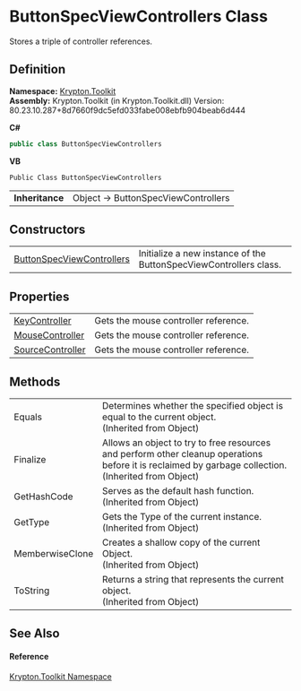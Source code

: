 # ButtonSpecViewControllers Class


Stores a triple of controller references.



## Definition
**Namespace:** <a href="79d2eac2-21f4-54ff-7552-b20c33c30600.md">Krypton.Toolkit</a>  
**Assembly:** Krypton.Toolkit (in Krypton.Toolkit.dll) Version: 80.23.10.287+8d7660f9dc5efd033fabe008ebfb904beab6d444

**C#**
``` C#
public class ButtonSpecViewControllers
```
**VB**
``` VB
Public Class ButtonSpecViewControllers
```

<table><tr><td><strong>Inheritance</strong></td><td>Object  →  ButtonSpecViewControllers</td></tr>
</table>



## Constructors
<table>
<tr>
<td><a href="0ce5ecdd-20dc-75a2-4882-ba2da9390a79.md">ButtonSpecViewControllers</a></td>
<td>Initialize a new instance of the ButtonSpecViewControllers class.</td></tr>
</table>

## Properties
<table>
<tr>
<td><a href="b328c628-cb43-cd4b-63d5-376fe3014b6d.md">KeyController</a></td>
<td>Gets the mouse controller reference.</td></tr>
<tr>
<td><a href="f2145e25-f580-b084-d0e8-fb9097541abf.md">MouseController</a></td>
<td>Gets the mouse controller reference.</td></tr>
<tr>
<td><a href="a04ca434-25b3-3553-4f68-faffaca9afd5.md">SourceController</a></td>
<td>Gets the mouse controller reference.</td></tr>
</table>

## Methods
<table>
<tr>
<td>Equals</td>
<td>Determines whether the specified object is equal to the current object.<br />(Inherited from Object)</td></tr>
<tr>
<td>Finalize</td>
<td>Allows an object to try to free resources and perform other cleanup operations before it is reclaimed by garbage collection.<br />(Inherited from Object)</td></tr>
<tr>
<td>GetHashCode</td>
<td>Serves as the default hash function.<br />(Inherited from Object)</td></tr>
<tr>
<td>GetType</td>
<td>Gets the Type of the current instance.<br />(Inherited from Object)</td></tr>
<tr>
<td>MemberwiseClone</td>
<td>Creates a shallow copy of the current Object.<br />(Inherited from Object)</td></tr>
<tr>
<td>ToString</td>
<td>Returns a string that represents the current object.<br />(Inherited from Object)</td></tr>
</table>

## See Also


#### Reference
<a href="79d2eac2-21f4-54ff-7552-b20c33c30600.md">Krypton.Toolkit Namespace</a>  
